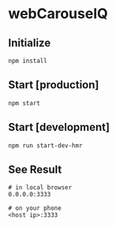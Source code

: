 # webCarouselQ

## Initialize
```
npm install

```

## Start [production]
```
npm start
```


## Start [development]
```
npm run start-dev-hmr

```

## See Result
```
# in local browser
0.0.0.0:3333

# on your phone
<host ip>:3333
```
